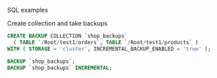 SQL examples

Create collection and take backups
```sql
CREATE BACKUP COLLECTION `shop_backups`
  ( TABLE `/Root/test1/orders`, TABLE `/Root/test1/products` )
WITH ( STORAGE = 'cluster', INCREMENTAL_BACKUP_ENABLED = 'true' );

BACKUP `shop_backups`;
BACKUP `shop_backups` INCREMENTAL;
```
